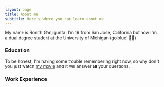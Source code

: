 ```yaml
---
layout: page
title: About me
subtitle: Here's where you can learn about me
---
```


My name is Ronith Ganjigunta. I'm 19 from San Jose, California but now I'm a dual degree student at the University of Michigan (go blue! 💙💛)

### Education

To be honest, I'm having some trouble remembering right now, so why don't you just watch [my movie](https://en.wikipedia.org/wiki/The_Princess_Bride_%28film%29) and it will answer **all** your questions.

### Work Experience
